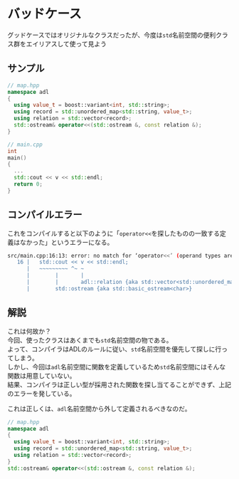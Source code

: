 # バッドケース

グッドケースではオリジナルなクラスだったが、今度は`std`名前空間の便利クラス群をエイリアスして使って見よう

## サンプル

```c++
// map.hpp
namespace adl
{
  using value_t = boost::variant<int, std::string>;
  using record = std::unordered_map<std::string, value_t>;
  using relation = std::vector<record>;
  std::ostream& operator<<(std::ostream &, const relation &);
}

// main.cpp
int
main()
{
  ...
  std::cout << v << std::endl;
  return 0;
}

```

## コンパイルエラー

これをコンパイルすると以下のように「`operator<<`を探したものの一致する定義はなかった」というエラーになる。

```bash
src/main.cpp:16:13: error: no match for ‘operator<<’ (operand types are ‘std::ostream’ {aka ‘std::basic_ostream<char>’} and ‘adl::relation’ {aka ‘std::vector<std::unordered_map<std::__cxx11::basic_string<char>, boost::variant<int, std::__cxx11::basic_string<char, std::char_traits<char>, std::allocator<char> > > > >’})
   16 |   std::cout << v << std::endl;
      |   ~~~~~~~~~ ^~ ~
      |        |       |
      |        |       adl::relation {aka std::vector<std::unordered_map<std::__cxx11::basic_string<char>, boost::variant<int, std::__cxx11::basic_string<char, std::char_traits<char>, std::allocator<char> > > > >}
      |        std::ostream {aka std::basic_ostream<char>}
```

## 解説

これは何故か？  
今回、使ったクラスはあくまでも`std`名前空間の物である。  
よって、コンパイラはADLのルールに従い、`std`名前空間を優先して探しに行ってしまう。  
しかし、今回は`adl`名前空間に関数を定義しているため`std`名前空間にはそんな関数は用意していない。  
結果、コンパイラは正しい型が採用された関数を探し当てることができず、上記のエラーを発している。

これは正しくは、`adl`名前空間から外して定義されるべきなのだ。

```c++
// map.hpp
namespace adl
{
  using value_t = boost::variant<int, std::string>;
  using record = std::unordered_map<std::string, value_t>;
  using relation = std::vector<record>;
}
std::ostream& operator<<(std::ostream &, const relation &);
```
